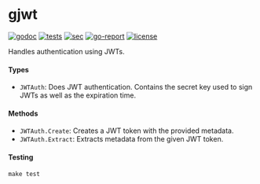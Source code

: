 # gjwt
[![godoc](https://godoc.org/github.com/hashamali/gjwt?status.svg)](http://godoc.org/github.com/hashamali/gjwt)
[![tests](https://img.shields.io/github/workflow/status/hashamali/gjwt/tests?label=tests&style=flat-square)](https://github.com/hashamali/gjwt/actions?query=workflow%3Atests)
[![sec](https://img.shields.io/github/workflow/status/hashamali/gjwt/security?label=security&style=flat-square)](https://github.com/hashamali/gjwt/actions?query=workflow%3Asecurity)
[![go-report](https://goreportcard.com/badge/github.com/hashamali/gjwt)](https://goreportcard.com/report/github.com/hashamali/gjwt)
[![license](https://badgen.net/github/license/hashamali/gjwt)](https://opensource.org/licenses/MIT)

Handles authentication using JWTs.

#### Types

* `JWTAuth`: Does JWT authentication. Contains the secret key used to sign JWTs as well as the expiration time.

#### Methods

* `JWTAuth.Create`: Creates a JWT token with the provided metadata.
* `JWTAuth.Extract`: Extracts metadata from the given JWT token.

#### Testing

`make test`
